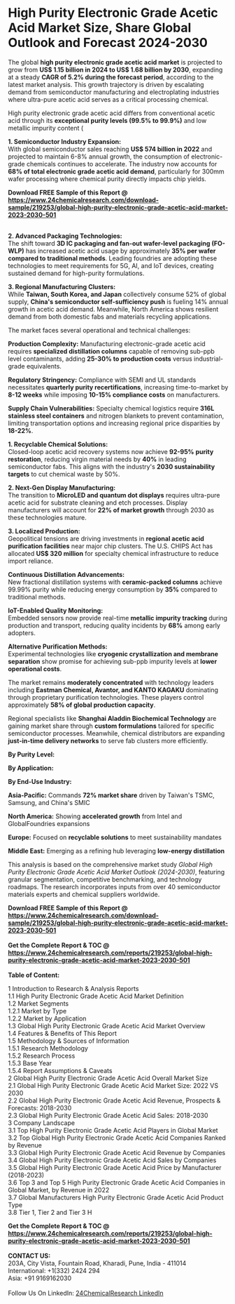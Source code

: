 <h1>High Purity Electronic Grade Acetic Acid Market Size, Share Global Outlook and Forecast 2024-2030</h1><p>The global <strong>high purity electronic grade acetic acid market</strong> is projected to grow from <strong>US$ 1.15 billion in 2024 to US$ 1.68 billion by 2030</strong>, expanding at a steady <strong>CAGR of 5.2% during the forecast period</strong>, according to the latest market analysis. This growth trajectory is driven by escalating demand from semiconductor manufacturing and electroplating industries where ultra-pure acetic acid serves as a critical processing chemical.</p><p>High purity electronic grade acetic acid differs from conventional acetic acid through its <strong>exceptional purity levels (99.5% to 99.9%)</strong> and low metallic impurity content (

</p><p><strong>1. Semiconductor Industry Expansion:</strong><br>
With global semiconductor sales reaching <strong>US$ 574 billion in 2022</strong> and projected to maintain 6-8% annual growth, the consumption of electronic-grade chemicals continues to accelerate. The industry now accounts for <strong>68% of total electronic grade acetic acid demand</strong>, particularly for 300mm wafer processing where chemical purity directly impacts chip yields.</p><div><b>Download FREE Sample of this Report @ 
            <a href="https://www.24chemicalresearch.com/download-sample/219253/global-high-purity-electronic-grade-acetic-acid-market-2023-2030-501">
            https://www.24chemicalresearch.com/download-sample/219253/global-high-purity-electronic-grade-acetic-acid-market-2023-2030-501</a></b></div><br><p><strong>2. Advanced Packaging Technologies:</strong><br>
The shift toward <strong>3D IC packaging and fan-out wafer-level packaging (FO-WLP)</strong> has increased acetic acid usage by approximately <strong>35% per wafer compared to traditional methods</strong>. Leading foundries are adopting these technologies to meet requirements for 5G, AI, and IoT devices, creating sustained demand for high-purity formulations.</p><p><strong>3. Regional Manufacturing Clusters:</strong><br>
While <strong>Taiwan, South Korea, and Japan</strong> collectively consume 52% of global supply, <strong>China's semiconductor self-sufficiency push</strong> is fueling 14% annual growth in acetic acid demand. Meanwhile, North America shows resilient demand from both domestic fabs and materials recycling applications.</p><p>The market faces several operational and technical challenges:</p><p><strong>Production Complexity:</strong> Manufacturing electronic-grade acetic acid requires <strong>specialized distillation columns</strong> capable of removing sub-ppb level contaminants, adding <strong>25-30% to production costs</strong> versus industrial-grade equivalents.</p><p><strong>Regulatory Stringency:</strong> Compliance with SEMI and UL standards necessitates <strong>quarterly purity recertifications</strong>, increasing time-to-market by <strong>8-12 weeks</strong> while imposing <strong>10-15% compliance costs</strong> on manufacturers.</p><p><strong>Supply Chain Vulnerabilities:</strong> Specialty chemical logistics require <strong>316L stainless steel containers</strong> and nitrogen blankets to prevent contamination, limiting transportation options and increasing regional price disparities by <strong>18-22%</strong>.</p><p><strong>1. Recyclable Chemical Solutions:</strong><br>
Closed-loop acetic acid recovery systems now achieve <strong>92-95% purity restoration</strong>, reducing virgin material needs by <strong>40%</strong> in leading semiconductor fabs. This aligns with the industry's <strong>2030 sustainability targets</strong> to cut chemical waste by 50%.</p><p><strong>2. Next-Gen Display Manufacturing:</strong><br>
The transition to <strong>MicroLED and quantum dot displays</strong> requires ultra-pure acetic acid for substrate cleaning and etch processes. Display manufacturers will account for <strong>22% of market growth</strong> through 2030 as these technologies mature.</p><p><strong>3. Localized Production:</strong><br>
Geopolitical tensions are driving investments in <strong>regional acetic acid purification facilities</strong> near major chip clusters. The U.S. CHIPS Act has allocated <strong>US$ 320 million</strong> for specialty chemical infrastructure to reduce import reliance.</p><p><strong>Continuous Distillation Advancements:</strong><br>
	New fractional distillation systems with <strong>ceramic-packed columns</strong> achieve 99.99% purity while reducing energy consumption by <strong>35%</strong> compared to traditional methods.</p><p><strong>IoT-Enabled Quality Monitoring:</strong><br>
	Embedded sensors now provide real-time <strong>metallic impurity tracking</strong> during production and transport, reducing quality incidents by <strong>68%</strong> among early adopters.</p><p><strong>Alternative Purification Methods:</strong><br>
	Experimental technologies like <strong>cryogenic crystallization and membrane separation</strong> show promise for achieving sub-ppb impurity levels at <strong>lower operational costs</strong>.</p><p>The market remains <strong>moderately concentrated</strong> with technology leaders including <strong>Eastman Chemical, Avantor, and KANTO KAGAKU</strong> dominating through proprietary purification technologies. These players control approximately <strong>58% of global production capacity</strong>.</p><p>Regional specialists like <strong>Shanghai Aladdin Biochemical Technology</strong> are gaining market share through <strong>custom formulations</strong> tailored for specific semiconductor processes. Meanwhile, chemical distributors are expanding <strong>just-in-time delivery networks</strong> to serve fab clusters more efficiently.</p><p><strong>By Purity Level:</strong></p><p><strong>By Application:</strong></p><p><strong>By End-Use Industry:</strong></p><p><strong>Asia-Pacific:</strong> Commands <strong>72% market share</strong> driven by Taiwan's TSMC, Samsung, and China's SMIC</p><p><strong>North America:</strong> Showing <strong>accelerated growth</strong> from Intel and GlobalFoundries expansions</p><p><strong>Europe:</strong> Focused on <strong>recyclable solutions</strong> to meet sustainability mandates</p><p><strong>Middle East:</strong> Emerging as a refining hub leveraging <strong>low-energy distillation</strong></p><p>This analysis is based on the comprehensive market study <em>Global High Purity Electronic Grade Acetic Acid Market Outlook (2024-2030)</em>, featuring granular segmentation, competitive benchmarking, and technology roadmaps. The research incorporates inputs from over 40 semiconductor materials experts and chemical suppliers worldwide.</p><div><b>Download FREE Sample of this Report @ 
            <a href="https://www.24chemicalresearch.com/download-sample/219253/global-high-purity-electronic-grade-acetic-acid-market-2023-2030-501">
            https://www.24chemicalresearch.com/download-sample/219253/global-high-purity-electronic-grade-acetic-acid-market-2023-2030-501</a></b></div><br><div><b>Get the Complete Report & TOC @ 
            <a href="https://www.24chemicalresearch.com/reports/219253/global-high-purity-electronic-grade-acetic-acid-market-2023-2030-501">
            https://www.24chemicalresearch.com/reports/219253/global-high-purity-electronic-grade-acetic-acid-market-2023-2030-501</a></b></div><br>
            <b>Table of Content:</b><p>1 Introduction to Research & Analysis Reports<br />
    1.1 High Purity Electronic Grade Acetic Acid Market Definition<br />
    1.2 Market Segments<br />
        1.2.1 Market by Type<br />
        1.2.2 Market by Application<br />
    1.3 Global High Purity Electronic Grade Acetic Acid Market Overview<br />
    1.4 Features & Benefits of This Report<br />
    1.5 Methodology & Sources of Information<br />
        1.5.1 Research Methodology<br />
        1.5.2 Research Process<br />
        1.5.3 Base Year<br />
        1.5.4 Report Assumptions & Caveats<br />
2 Global High Purity Electronic Grade Acetic Acid Overall Market Size<br />
    2.1 Global High Purity Electronic Grade Acetic Acid Market Size: 2022 VS 2030<br />
    2.2 Global High Purity Electronic Grade Acetic Acid Revenue, Prospects & Forecasts: 2018-2030<br />
    2.3 Global High Purity Electronic Grade Acetic Acid Sales: 2018-2030<br />
3 Company Landscape<br />
    3.1 Top High Purity Electronic Grade Acetic Acid Players in Global Market<br />
    3.2 Top Global High Purity Electronic Grade Acetic Acid Companies Ranked by Revenue<br />
    3.3 Global High Purity Electronic Grade Acetic Acid Revenue by Companies<br />
    3.4 Global High Purity Electronic Grade Acetic Acid Sales by Companies<br />
    3.5 Global High Purity Electronic Grade Acetic Acid Price by Manufacturer (2018-2023)<br />
    3.6 Top 3 and Top 5 High Purity Electronic Grade Acetic Acid Companies in Global Market, by Revenue in 2022<br />
    3.7 Global Manufacturers High Purity Electronic Grade Acetic Acid Product Type<br />
    3.8 Tier 1, Tier 2 and Tier 3 H</p><div><b>Get the Complete Report & TOC @ 
            <a href="https://www.24chemicalresearch.com/reports/219253/global-high-purity-electronic-grade-acetic-acid-market-2023-2030-501">
            https://www.24chemicalresearch.com/reports/219253/global-high-purity-electronic-grade-acetic-acid-market-2023-2030-501</a></b></div><br><b>CONTACT US:</b><br>
            203A, City Vista, Fountain Road, Kharadi, Pune, India - 411014<br>
            International: +1(332) 2424 294<br>
            Asia: +91 9169162030 <br><br>
            Follow Us On LinkedIn: <a href="https://www.linkedin.com/company/24chemicalresearch/">24ChemicalResearch LinkedIn</a>